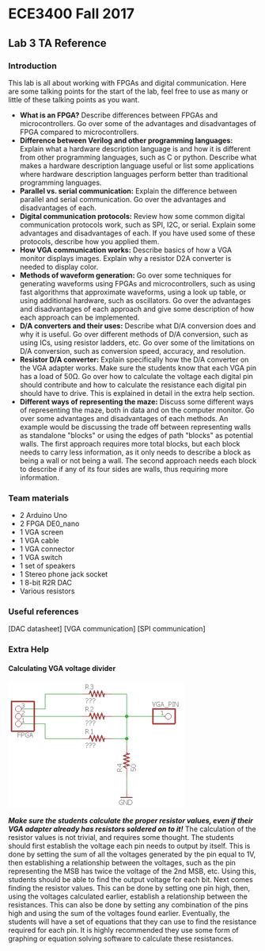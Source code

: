 # ECE3400 Fall 2017
## Lab 3 TA Reference
### Introduction
This lab is all about working with FPGAs and digital communication. Here are some talking points for the start of the lab, feel free to use as many or little of these talking points as you want.
* **What is an FPGA?** Describe differences between FPGAs and microcontrollers. Go over some of the advantages and disadvantages of FPGA compared to microcontrollers.
* **Difference between Verilog and other programming languages:** Explain what a hardware description language is and how it is different from other programming languages, such as C or python. Describe what makes a hardware description language useful or list some applications where hardware description languages perform better than traditional programming languages.
* **Parallel vs. serial communication:** Explain the difference between parallel and serial communication. Go over the advantages and disadvantages of each.
* **Digital communication protocols:** Review how some common digital communication protocols work, such as SPI, I2C, or serial. Explain some advantages and disadvantages of each. If you have used some of these protocols, describe how you applied them.
* **How VGA communication works:** Describe basics of how a VGA monitor displays images. Explain why a resistor D2A converter is needed to display color.
* **Methods of waveform generation:** Go over some techniques for generating waveforms using FPGAs and microcontrollers, such as using fast algorithms that approximate waveforms, using a look up table, or using additional hardware, such as oscillators. Go over the advantages and disadvantages of each approach and give some description of how each approach can be implemented.
* **D/A converters and their uses:** Describe what D/A conversion does and why it is useful. Go over different methods of D/A conversion, such as using ICs, using resistor ladders, etc. Go over some of the limitations on D/A conversion, such as conversion speed, accuracy, and resolution.
* **Resistor D/A converter:** Explain specifically how the D/A converter on the VGA adapter works. Make sure the students know that each VGA pin has a load of 50&Omega;. Go over how to calculate the voltage each digital pin should contribute and how to calculate the resistance each digital pin should have to drive. This is explained in detail in the extra help section.
* **Different ways of representing the maze:** Discuss some different ways of representing the maze, both in data and on the computer monitor. Go over some advantages and disadvantages of each methods. An example would be discussing the trade off between representing walls as standalone "blocks" or using the edges of path "blocks" as potential walls. The first approach requires more total blocks, but each block needs to carry less information, as it only needs to describe a block as being a wall or not being a wall. The second approach needs each block to describe if any of its four sides are walls, thus requiring more information.
### Team materials
* 2 Arduino Uno
* 2 FPGA DE0_nano
* 1 VGA screen
* 1 VGA cable
* 1 VGA connector
* 1 VGA switch
* 1 set of speakers
* 1 Stereo phone jack socket
* 1 8-bit R2R DAC
* Various resistors

### Useful references
[DAC datasheet]
[VGA communication]
[SPI communication]
### Extra Help
#### Calculating VGA voltage divider
![VGA adapter schematic](images/VGA_Adapter.png)


***Make sure the students calculate the proper resistor values, even if their VGA adapter already has resistors soldered on to it!*** The calculation of the resistor values is not trivial, and requires some thought. The students should first establish the voltage each pin needs to output by itself. This is done by setting the sum of all the voltages generated by the pin equal to 1V, then establishing a relationship between the voltages, such as the pin representing the MSB has twice the voltage of the 2nd MSB, etc. Using this, students should be able to find the output voltage for each bit. Next comes finding the resistor values. This can be done by setting one pin high, then, using the voltages calculated earlier, establish a relationship between the resistances. This can also be done by setting any combination of the pins high and using the sum of the voltages found earlier. Eventually, the students will have a set of equations that they can use to find the resistance required for each pin. It is highly recommended they use some form of graphing or equation solving software to calculate these resistances.  
